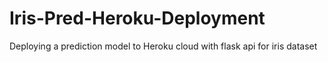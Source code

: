 # Iris-Pred-Heroku-Deployment
Deploying a prediction model to Heroku cloud with flask api for iris dataset
